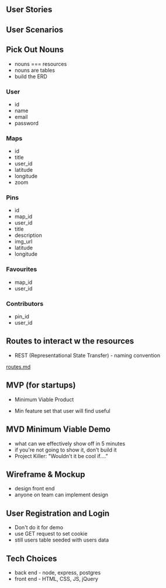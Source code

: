 ## User Stories

## User Scenarios

## Pick Out Nouns
* nouns === resources
* nouns are tables
* build the ERD

### User
- id
- name
- email
- password

### Maps
- id
- title
- user_id
- latitude
- longitude
- zoom

### Pins
- id
- map_id
- user_id
- title
- description
- img_url
- latitude
- longitude

### Favourites
- map_id
- user_id

### Contributors
- pin_id
- user_id

## Routes to interact w the resources
* REST (Representational State Transfer) - naming convention

[routes.md](./routes.md)

## MVP (for startups)
* Minimum Viable Product
- Min feature set that user will find useful

## MVD Minimum Viable Demo
* what can we effectively show off in 5 minutes
* if you're not going to show it, don't build it
* Project Killer: "Wouldn't it be cool if...."

## Wireframe & Mockup
* design front end
* anyone on team can implement design

## User Registration and Login
* Don't do it for demo
* use GET request to set cookie
* still users table seeded with users data

## Tech Choices
* back end - node, express, postgres
* front end - HTML, CSS, JS, jQuery


